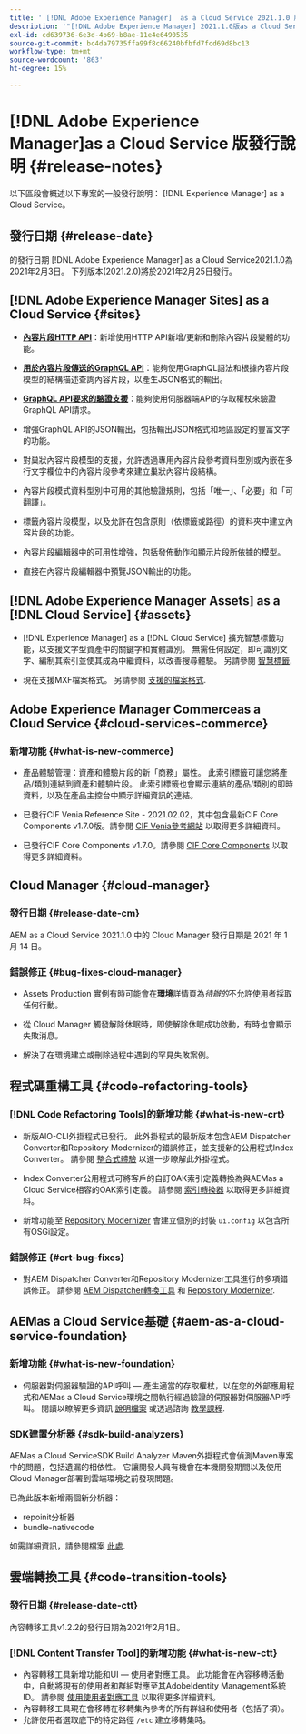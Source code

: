 ```yaml
---
title: ' [!DNL Adobe Experience Manager]  as a Cloud Service 2021.1.0 版發行說明。'
description: '"[!DNL Adobe Experience Manager] 2021.1.0版as a Cloud Service發行說明」。'
exl-id: cd639736-6e3d-4b69-b8ae-11e4e6490535
source-git-commit: bc4da79735ffa99f8c66240bfbfd7fcd69d8bc13
workflow-type: tm+mt
source-wordcount: '863'
ht-degree: 15%

---
```



# [!DNL Adobe Experience Manager]as a Cloud Service 版發行說明 {#release-notes}

以下區段會概述以下專案的一般發行說明： [!DNL Experience Manager] as a Cloud Service。

## 發行日期 {#release-date}

的發行日期 [!DNL Adobe Experience Manager] as a Cloud Service2021.1.0為2021年2月3日。
下列版本(2021.2.0)將於2021年2月25日發行。

## [!DNL Adobe Experience Manager Sites] as a Cloud Service {#sites}

* **[內容片段HTTP API](/help/assets/content-fragments/assets-api-content-fragments.md)**：新增使用HTTP API新增/更新和刪除內容片段變體的功能。

* **[用於內容片段傳送的GraphQL API](/help/headless/graphql-api/content-fragments.md)**：能夠使用GraphQL語法和根據內容片段模型的結構描述查詢內容片段，以產生JSON格式的輸出。

* **[GraphQL API要求的驗證支援](/help/headless/security/authentication.md)**：能夠使用伺服器端API的存取權杖來驗證GraphQL API請求。

* 增強GraphQL API的JSON輸出，包括輸出JSON格式和地區設定的豐富文字的功能。

* 對巢狀內容片段模型的支援，允許透過專用內容片段參考資料型別或內嵌在多行文字欄位中的內容片段參考來建立巢狀內容片段結構。

* 內容片段模式資料型別中可用的其他驗證規則，包括「唯一」、「必要」和「可翻譯」。

* 標籤內容片段模型，以及允許在包含原則（依標籤或路徑）的資料夾中建立內容片段的功能。

* 內容片段編輯器中的可用性增強，包括發佈動作和顯示片段所依據的模型。

* 直接在內容片段編輯器中預覽JSON輸出的功能。


## [!DNL Adobe Experience Manager Assets] as a [!DNL Cloud Service] {#assets}

* [!DNL Experience Manager] as a [!DNL Cloud Service] 擴充智慧標籤功能，以支援文字型資產中的關鍵字和實體識別。 無需任何設定，即可識別文字、編制其索引並使其成為中繼資料，以改善搜尋體驗。 另請參閱 [智慧標籤](/help/assets/smart-tags.md).

* 現在支援MXF檔案格式。 另請參閱 [支援的檔案格式](/help/assets/file-format-support.md#video-formats).

## Adobe Experience Manager Commerceas a Cloud Service {#cloud-services-commerce}

### 新增功能 {#what-is-new-commerce}

* 產品體驗管理：資產和體驗片段的新「商務」屬性。 此索引標籤可讓您將產品/類別連結到資產和體驗片段。 此索引標籤也會顯示連結的產品/類別的即時資料，以及在產品主控台中顯示詳細資訊的連結。

* 已發行CIF Venia Reference Site - 2021.02.02，其中包含最新CIF Core Components v1.7.0版。請參閱 [CIF Venia參考網站](https://github.com/adobe/aem-cif-guides-venia/releases/tag/venia-2021.02.02) 以取得更多詳細資料。

* 已發行CIF Core Components v1.7.0。請參閱 [CIF Core Components](https://github.com/adobe/aem-core-cif-components/releases/tag/core-cif-components-reactor-1.7.0) 以取得更多詳細資料。

## Cloud Manager {#cloud-manager}

### 發行日期 {#release-date-cm}

AEM as a Cloud Service 2021.1.0 中的 Cloud Manager 發行日期是 2021 年 1 月 14 日。

### 錯誤修正 {#bug-fixes-cloud-manager}

* Assets Production 實例有時可能會在&#x200B;**環境**&#x200B;詳情頁為&#x200B;*待辦的*&#x200B;不允許使用者採取任何行動。

* 從 Cloud Manager 觸發解除休眠時，即使解除休眠成功啟動，有時也會顯示失敗消息。

* 解決了在環境建立或刪除過程中遇到的罕見失敗案例。

## 程式碼重構工具 {#code-refactoring-tools}

### [!DNL Code Refactoring Tools]的新增功能 {#what-is-new-crt}

* 新版AIO-CLI外掛程式已發行。 此外掛程式的最新版本包含AEM Dispatcher Converter和Repository Modernizer的錯誤修正，並支援新的公用程式Index Converter。 請參閱 [整合式體驗](https://experienceleague.adobe.com/docs/experience-manager-cloud-service/moving/refactoring-tools/unified-experience.html?lang=en#benefits) 以進一步瞭解此外掛程式。

* Index Converter公用程式可將客戶的自訂OAK索引定義轉換為與AEMas a Cloud Service相容的OAK索引定義。 請參閱 [索引轉換器](https://github.com/adobe/aem-cloud-service-source-migration/tree/master/packages/index-converter) 以取得更多詳細資料。

* 新增功能至 [Repository Modernizer](https://github.com/adobe/aem-cloud-service-source-migration/tree/master/packages/repository-modernizer) 會建立個別的封裝 `ui.config` 以包含所有OSGi設定。

### 錯誤修正 {#crt-bug-fixes}

* 對AEM Dispatcher Converter和Repository Modernizer工具進行的多項錯誤修正。 請參閱 [AEM Dispatcher轉換工具](https://github.com/adobe/aem-cloud-service-source-migration/tree/master/packages/dispatcher-converter) 和 [Repository Modernizer](https://github.com/adobe/aem-cloud-service-source-migration/tree/master/packages/repository-modernizer).

## AEMas a Cloud Service基礎 {#aem-as-a-cloud-service-foundation}

### 新增功能 {#what-is-new-foundation}

* 伺服器對伺服器驗證的API呼叫 — 產生適當的存取權杖，以在您的外部應用程式和AEMas a Cloud Service環境之間執行經過驗證的伺服器對伺服器API呼叫。 閱讀以瞭解更多資訊 [說明檔案](/help/implementing/developing/introduction/generating-access-tokens-for-server-side-apis.md) 或透過諮詢 [教學課程](https://experienceleague.adobe.com/docs/experience-manager-learn/getting-started-with-aem-headless/authentication/overview.html?lang=en#authentication).

### SDK建置分析器 {#sdk-build-analyzers}

AEMas a Cloud ServiceSDK Build Analyzer Maven外掛程式會偵測Maven專案中的問題，包括遺漏的相依性。 它讓開發人員有機會在本機開發期間以及使用Cloud Manager部署到雲端環境之前發現問題。

已為此版本新增兩個新分析器：

* repoinit分析器
* bundle-nativecode

如需詳細資訊，請參閱檔案 [此處](https://experienceleague.adobe.com/docs/experience-manager-core-components/using/developing/archetype/build-analyzer-maven-plugin.html?lang=en#developing).

## 雲端轉換工具 {#code-transition-tools}

### 發行日期 {#release-date-ctt}

內容轉移工具v1.2.2的發行日期為2021年2月1日。

### [!DNL Content Transfer Tool]的新增功能 {#what-is-new-ctt}

* 內容轉移工具新增功能和UI — 使用者對應工具。 此功能會在內容移轉活動中，自動將現有的使用者和群組對應至其AdobeIdentity Management系統ID。 請參閱 [使用使用者對應工具](https://experienceleague.adobe.com/docs/experience-manager-cloud-service/moving/cloud-migration/content-transfer-tool/using-user-mapping-tool.html) 以取得更多詳細資料。
* 內容轉移工具現在會移轉在移轉集內參考的所有群組和使用者（包括子項）。
* 允許使用者選取底下的特定路徑 `/etc` 建立移轉集時。
